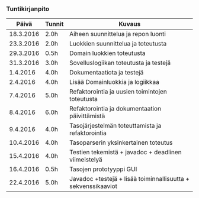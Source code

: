 ### Tuntikirjanpito
Päivä | Tunnit | Kuvaus
--------------- | ----- | ------
18.3.2016 | 2.0h | Aiheen suunnittelua ja repon luonti
23.3.2016 | 2.0h | Luokkien suunnittelua ja toteutusta
29.3.2016 | 0.5h | Domain luokkien toteutusta
31.3.2016 | 3.0h | Sovelluslogiikan toteutusta ja testejä
1.4.2016  | 4.0h | Dokumentaatiota ja testejä
2.4.2016  | 4.0h | Lisää Domainluokkia ja logiikkaa
7.4.2016  | 5.0h | Refaktorointia ja uusien toimintojen toteutusta
8.4.2016  | 6.0h | Refaktorointia ja dokumentaation päivittämistä
9.4.2016 | 4.0h | Tasojärjestelmän toteuttamista ja refaktorointia
10.4.2016 | 4.0h | Tasoparserin yksinkertainen toteutus
15.4.2016 | 4.0h | Testien tekemistä + javadoc + deadlinen viimeistelyä
16.4.2016 | 0.5h | Tasojen prototyyppi GUI
22.4.2016 | 5.0h | Javadoc +testejä + lisää toiminnallisuutta + sekvenssikaaviot
